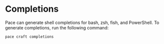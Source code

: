 # Completions

Pace can generate shell completions for bash, zsh, fish, and PowerShell. To generate completions, run the following command:

```console
pace craft completions
```
